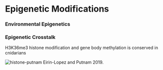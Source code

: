 # Epigenetic Modifications


### Environmental Epigenetics




### Epigenetic Crosstalk
H3K36me3 histone modification and gene body methylation is conserved in cnidarians

![histone-putnam](https://d3i71xaburhd42.cloudfront.net/034e5351870f037c06dd7bda1e149ccb4ec78b56/12-Figure2-1.png)
Eirin-Lopez and Putnam 2019.
